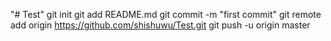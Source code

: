 "# Test"  git init git add README.md git commit -m "first commit" git remote add origin https://github.com/shishuwu/Test.git git push -u origin master
